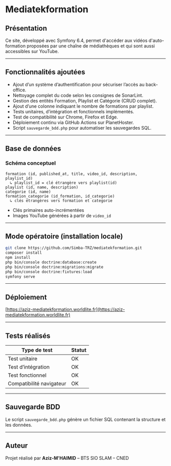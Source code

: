 # Mediatekformation

## Présentation

Ce site, développé avec Symfony 6.4, permet d'accéder aux vidéos d'auto-formation proposées par une chaîne de médiathèques et qui sont aussi accessibles sur YouTube.  

---

## Fonctionnalités ajoutées

-  Ajout d’un système d’authentification pour sécuriser l’accès au back-office.
-  Nettoyage complet du code selon les consignes de SonarLint.
-  Gestion des entités Formation, Playlist et Catégorie (CRUD complet).
-  Ajout d’une colonne indiquant le nombre de formations par playlist.
-  Tests unitaires, d’intégration et fonctionnels implémentés.
-  Test de compatibilité sur Chrome, Firefox et Edge.
-  Déploiement continu via GitHub Actions sur PlanetHoster.
-  Script `sauvegarde_bdd.php` pour automatiser les sauvegardes SQL.

---


## Base de données

### Schéma conceptuel
```text
formation (id, published_at, title, video_id, description, playlist_id)
  ↳ playlist_id = clé étrangère vers playlist(id)
playlist (id, name, description)
categorie (id, name)
formation_categorie (id_formation, id_categorie)
  ↳ clés étrangères vers formation et categorie
```
- Clés primaires auto-incrémentées
- Images YouTube générées à partir de `video_id`

---

## Mode opératoire (installation locale)

```bash
git clone https://github.com/Simba-TRZ/mediatekformation.git
composer install
npm install
php bin/console doctrine:database:create
php bin/console doctrine:migrations:migrate
php bin/console doctrine:fixtures:load
symfony serve
```

---

## Déploiement

 [https://aziz-mediatekformation.worldlite.fr](https://aziz-mediatekformation.worldlite.fr)

---

## Tests réalisés

| Type de test         | Statut |
|----------------------|--------|
|  Test unitaire      | OK     |
|  Test d’intégration | OK     |
|  Test fonctionnel   | OK     |
|  Compatibilité navigateur | OK |

---

## Sauvegarde BDD

Le script `sauvegarde_bdd.php` génère un fichier SQL contenant la structure et les données.

---

## Auteur

Projet réalisé par **Aziz-M'HAIMID** – BTS SIO SLAM – CNED
